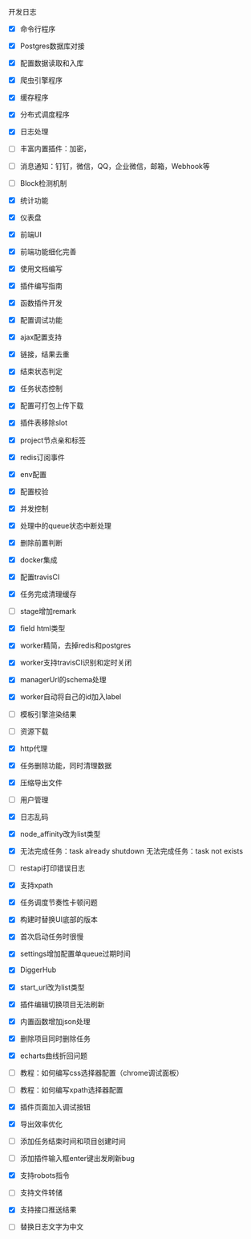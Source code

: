 
开发日志

- [x] 命令行程序
- [x] Postgres数据库对接
- [x] 配置数据读取和入库
- [x] 爬虫引擎程序
- [x] 缓存程序
- [x] 分布式调度程序
- [x] 日志处理
- [ ] 丰富内置插件：加密，
- [ ] 消息通知：钉钉，微信，QQ，企业微信，邮箱，Webhook等
- [ ] Block检测机制
- [x] 统计功能
- [x] 仪表盘
- [x] 前端UI
- [x] 前端功能细化完善
- [x] 使用文档编写
- [x] 插件编写指南
- [x] 函数插件开发
- [x] 配置调试功能
- [x] ajax配置支持
- [x] 链接，结果去重
- [x] 结束状态判定
- [x] 任务状态控制
- [x] 配置可打包上传下载
- [x] 插件表移除slot
- [x] project节点亲和标签
- [x] redis订阅事件
- [x] env配置
- [x] 配置校验
- [x] 并发控制
- [x] 处理中的queue状态中断处理
- [x] 删除前置判断
- [x] docker集成
- [x] 配置travisCI
- [x] 任务完成清理缓存
- [ ] stage增加remark
- [x] field html类型
- [x] worker精简，去掉redis和postgres
- [x] worker支持travisCI识别和定时关闭
- [x] managerUrl的schema处理
- [x] worker自动将自己的id加入label
- [ ] 模板引擎渲染结果
- [ ] 资源下载
- [x] http代理
- [x] 任务删除功能，同时清理数据
- [x] 压缩导出文件
- [ ] 用户管理
- [x] 日志乱码
- [x] node_affinity改为list类型
- [x] 无法完成任务：task already shutdown   无法完成任务：task not exists
- [ ] restapi打印错误日志
- [x] 支持xpath
- [x] 任务调度节奏性卡顿问题
- [x] 构建时替换UI底部的版本
- [x] 首次启动任务时很慢
- [x] settings增加配置单queue过期时间
- [x] DiggerHub
- [x] start_url改为list类型
- [x] 插件编辑切换项目无法刷新
- [x] 内置函数增加json处理
- [x] 删除项目同时删除任务
- [x] echarts曲线折回问题
- [ ] 教程：如何编写css选择器配置（chrome调试面板）
- [ ] 教程：如何编写xpath选择器配置
- [x] 插件页面加入调试按钮
- [x] 导出效率优化
- [ ] 添加任务结束时间和项目创建时间
- [ ] 添加插件输入框enter键出发刷新bug
- [x] 支持robots指令
- [ ] 支持文件转储
- [x] 支持接口推送结果
- [ ] 替换日志文字为中文













